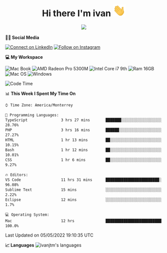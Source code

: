 <h1 align="center">Hi there I'm ivan <img src="https://raw.githubusercontent.com/ABSphreak/ABSphreak/master/gifs/Hi.gif" width="40px" /></h1>
<div align="center">
<img src="http://github-readme-streak-stats.herokuapp.com?user=ivanjtm&hide_border=true&background=00000000&border=FFFFFF00&sideNums=A8A8A8&sideLabels=A8A8A8&currStreakNum=FFC93C&dates=A8A8A8)](https://git.io/streak-stats"/>
</div>

**👦🏻 Social Media**

[![Connect on LinkedIn](https://img.shields.io/badge/LinkedIn-%230077B5.svg?&style=flat-square&logo=linkedin&logoColor=white)](https://www.linkedin.com/in/ivanjtm)
[![Follow on Instagram](https://img.shields.io/badge/Instagram-E4405F?style=flat-square&logo=instagram&logoColor=white)](https://www.instagram.com/ivanjtm)

**💻 My Workspace**

![Mac Book](https://img.shields.io/badge/Apple-MacBook_Pro_2019-999999?style=flat-square&logo=apple&logoColor=white)
![AMD Radeon Pro 5300M](https://img.shields.io/badge/AMD-Radeon_Pro_5300M-ED1C24?style=flat-square&logo=amd&logoColor=white)
![Intel Core i7 9th](https://img.shields.io/badge/Intel-Core_i7_9th-0071C5?style=flat-square&logo=intel&logoColor=white)
![Ram 16GB](https://img.shields.io/badge/RAM-16GB-230071C5?style=flat-square&logoColor=white)
![Mac OS](https://img.shields.io/badge/Mac%20OS-000000?style=flat-square&logo=apple&logoColor=white)
![Windows](https://img.shields.io/badge/Windows-0078D6?style=flat-square&logo=windows&logoColor=white)


<!--START_SECTION:waka-->
![Code Time](http://img.shields.io/badge/Code%20Time-672%20hrs%2055%20mins-blue)

📊 **This Week I Spent My Time On** 

```text
⌚︎ Time Zone: America/Monterrey

💬 Programming Languages: 
TypeScript               3 hrs 27 mins       ███████░░░░░░░░░░░░░░░░░░   28.76% 
PHP                      3 hrs 16 mins       ██████░░░░░░░░░░░░░░░░░░░   27.27% 
HTML                     1 hr 13 mins        ██░░░░░░░░░░░░░░░░░░░░░░░   10.15% 
Bash                     1 hr 12 mins        ██░░░░░░░░░░░░░░░░░░░░░░░   10.01% 
CSS                      1 hr 6 mins         ██░░░░░░░░░░░░░░░░░░░░░░░   9.27%

🔥 Editors: 
VS Code                  11 hrs 31 mins      ████████████████████████░   96.08% 
Sublime Text             15 mins             ░░░░░░░░░░░░░░░░░░░░░░░░░   2.22% 
Eclipse                  12 mins             ░░░░░░░░░░░░░░░░░░░░░░░░░   1.7%

💻 Operating System: 
Mac                      12 hrs              █████████████████████████   100.0%

```


 Last Updated on 05/05/2022 19:10:35 UTC
<!--END_SECTION:waka-->
**📈 Languages**
 ![ivanjtm's languages](https://wakatime.com/share/@ivanjtm/a32f83c6-d0c9-49a4-a5ae-d0440b950377.svg)
